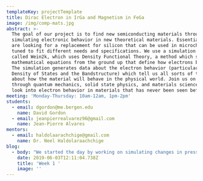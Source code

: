 ```yaml
---
templateKey: projectTemplate
title: Dirac Electron in IrGa and Magnetism in FeGa
image: /img/comp-mats.jpg
abstract: >-
  The goal of our project is to find new semiconducting materials through
  simulating electronic behavior in new theoretical materials. Essentially, we
  are looking for a replacement for silicon that can be used in microchips and
  tuned to fit different needs and specifications. We use a simulation software
  called Wein2k, which uses Density Functional Theory, a method which solves the
  mathematical equations from the ground up that define how electrons behave.
  The simulation generates data about the electron behavior (particularly, the
  Density of States and the Bandstructure) which tell us all sorts of things
  about how the material will behave in the physical world. Join us on a journey
  through quantum mechanics, solid state physics, and materials science as we
  look into electron behavior in materials that has never been seen before!
meeting: 'Monday-Thursday: 10am-12am, 1pm-2pm'
students:
  - email: dgordon@me.bergen.edu
    name: David Gordon
  - email: jeanpierrealvarez96@gmail.com
    name: Jean-Pierre Alvares
mentors:
  - email: haldolaarachchige@gmail.com
    name: Dr. Neel Haldolaraachchige
blog:
  - body: "We started the day by working on simulating changes in pressure conditions around the IrGa lattice. This is done by changing the volume of the unit cell in small increments (about 1% of the unit cell's total volume) and running the simulation again and again using each new variation to examine changes in the density of states and the bandstructure. Why is this important? Thanks to Boyle's law, we know that a change in pressure always corresponds with a change in volume. Since pressure is a physical value that can be easily adjusted in the real world, we know that any change in volume corresponds to a real, physical parameter which can be easily tuned. Therefore, if we find that altering the volume has some useful effect (for example changing the Fermi energy), then we know that this makes our potential material more flexible to fit different needs and specifications. This is part of an area of materials science known as \"band tuning.\"\n\nThe structural aspect of this process was completed today. The unit cell of IrGa was edited in vesta, and 10 .cif files were exported. Since the original volume of one IrGa unit cell is 27.108 Å3 , each subsequent .cif file has a volume .27108 Å3 smaller than the previous.\n\nBelow are images from VESTA of the first two iterations of this process:\n\n![](/img/screen-shot-2019-08-26-at-2.48.11-pm.png)\n\n![](/img/screen-shot-2019-08-26-at-2.48.39-pm.png)\n\nThe day was ended with a student-led lecture on band theory, and the meaning of bandstructure and Density of States. \n\n![](/img/screen-shot-2019-08-26-at-2.50.14-pm.png)\n\n![](/img/screen-shot-2019-08-26-at-2.50.22-pm.png)\n\nThe other goal for this week is to conduct literature review regarding phases of FeGa. \n\n**Definitions for this entry:** \n\n* **Lattice** - the pattern in which the atoms are arranged in the overall crystal structure. \n\n\\*note: in the context of crystals, a lattice is almost always considered to have some sort of translational symmetry\n\n* **Unit Cell** - one single iteration of atoms making up the overall pattern of the lattice. These can be simple cubes or large complex structures, but the important thing is that they all share the same basis. \n* **Fermi Energy** - the energy level at which electrons escape the valence band and enter the conduction band\n* **.cif files** - files which contain structural information about the unit cell\n  .\n* **Bandstructure** – graph of electron energy levels vs. momentum space. These graphs tell us the paths that electrons are taking through the unit cell, and their corresponding energy levels. Each point on the x-axis corresponds to a point in the unit cell (see figure 3).\n\n\\*note: the “point” that the bandstructure graphs correspond to are not actual locations. This is thanks to the Heisenberg uncertainty principle, which states that we cannot know both the position and velocity of an electron at the same time. Therefore, these graphs occur in what is known as “momentum space.” But don’t worry too much about this! For the purposes of the reader, we can think of it as physical locations.\n\n* **Density of States** – graph of the number of electron states vs. energy level. These graphs tell us how many different electron states can occupy a particular energy level. \n\nIt was observed in the bandstructure of IrGa that there is something called a Dirac point. This is essentially a point in the unit cell where electrons are moving at velocities up to magnitudes of millions of times higher than everywhere else in the structure. Therefore, special relativity must be taken into account, and the electrons can only be described using something called the Dirac equation (hence the name) and no longer can be described by the Schrodinger equation, which holds for any quantum system that doesn’t contain particles moving at relativistic speeds.\n\nThe discovery of this Dirac point is enough to write a paper and publish it in a journal! However, it is not enough to simply show a graph and say “this is a Dirac point!” We must also prove that the Dirac point exists there theoretically, using the math of quantum mechanics and previous research.\n\n![](/img/screen-shot-2019-08-26-at-3.01.46-pm.png)\n\nBecause of this, I was assigned by our mentor to read the paper “Three-Dimensional Dirac Semimetals: Design principles and predictions of new materials.” Not only would this paper give me more ideas about how to prove that the Dirac point exists in IrGa, but would also help me understand the types of 3D Dirac semimetals, how to search for them computationally, and how they differ from topological insulators and Weyl semimetals (other types of materials with relativistic electrons \\[or to get technical, materials with massless spin- ½  Dirac fermions]). \n\n**Below are the notes I took while reading this paper:**\n\nLiterature Review: Reading \"Three-dimensional Dirac Semimetals: Design principles and predictions of new materials\"\n\n* **Goals: How to look for new Dirac Semimetals**\n\no\tTypes of compounds which produce 3D DSM's\n\no\tWhy Dirac Cones are created\n\n* **3 Types:**\n\no\tCharge balanced dirac semimetals\n\no\torbital degenericies\n\no\tglide planes and screw axes\n\n* **Charge Balanced 3D Dirac semimetals are \"in between\" topological and regular insulators**\n* **Special state where bands are totally insulated except for special points of high symmetry**\n\no\tUsually form in materials with large SOC\n\no\tbands must have different symmetries\n\n•\twhen 2 bands touch, either:\n\no\tavoided crossing > topological insulator\n\no\tavoided crossing > regular insulator\n\no\tcrossing points gap out except for special points along crystal symmetry > 3D DSM\n\n* ^ **These outcomes controlled by \"point group\" symmetry.**\n* **When the gap closes, electronic states must be orthogonal to each other.**\n\no\tHowever, with SOC, orthogonality comes from the \"double group.\" \n\n\tdouble group: Point group that also takes into account that the states are spin-1/2 particles.\n\n\tExample: C2v > irreducible > all states have the same symmetry.\n\n\twithout SOC, C2v has four different irreducible representations. \n\n\tSo, states crossing must have different symmetries in the double group.\n\n\tthis can only exist in C3, C4, and C6 symmetries. \n\no\tAll of this rules out all orthorhombic, monoclinic, and triclininc space groups from being charged balanced 3D Dirac semimetals.\n\n* **For cubic DSMs:**\n\no\tDirac point along gamma-R line, which is along a threefold rotation axis with C3v symmetry.\n\n\tPossible because of band inversion along this line and large SOC (which exists in IrGa!)\n\n\tCan use this as a source when proving our material!!!!\n\n* **Teaching new members**\n\nJean Pierre and I spent a good portion of today teaching new members how to use the Wein2k code to generate DOS (Density of States) and bandstructure graphs. We ran the material Fe3Ga4 for practice, which is a material which Jean Pierre has been focusing on in order to investigate ferromagnetism in the material. We talked through the process while Leike and Nami took notes.\n\n![](/img/screen-shot-2019-08-26-at-3.09.27-pm.png)\n\n![](/img/screen-shot-2019-08-26-at-3.09.35-pm.png)\n\nIn the end, there was an issue with the bandstructure graph (Figure 7). The vertical white space is not supposed to be there. Well, troubleshooting is a large part of the battle in computational physics! Unfortunately, we ran out of time and need to continue tomorrow."
    date: 2019-06-03T12:11:04.738Z
    title: 'Week 1 '
    image: ''
---
```


